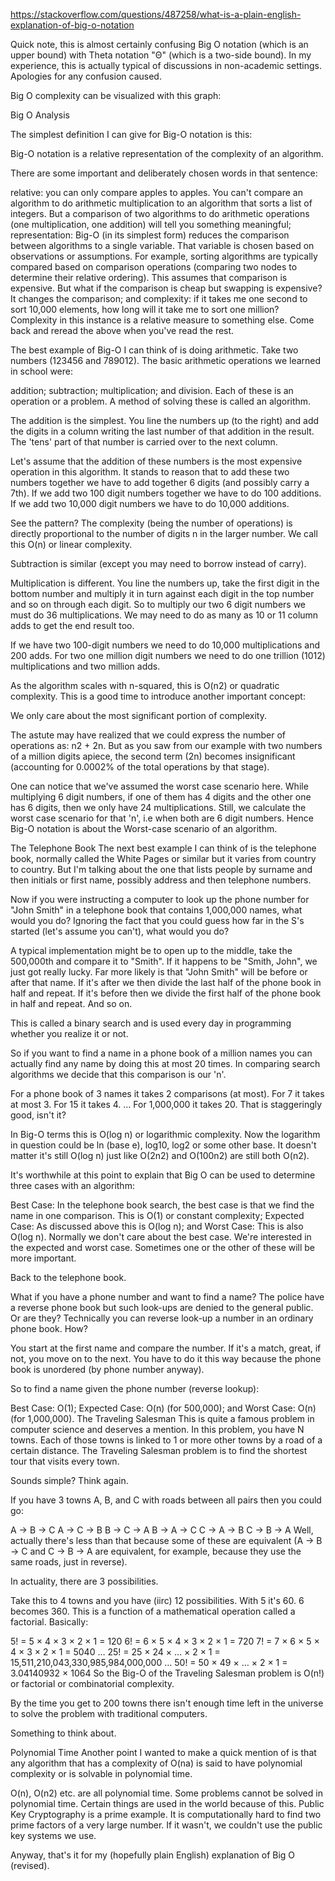 https://stackoverflow.com/questions/487258/what-is-a-plain-english-explanation-of-big-o-notation

Quick note, this is almost certainly confusing Big O notation (which is an upper bound) with Theta notation "Θ" (which is a two-side bound). In my experience, this is actually typical of discussions in non-academic settings. Apologies for any confusion caused.

Big O complexity can be visualized with this graph:

Big O Analysis

The simplest definition I can give for Big-O notation is this:

Big-O notation is a relative representation of the complexity of an algorithm.

There are some important and deliberately chosen words in that sentence:

relative: you can only compare apples to apples. You can't compare an algorithm to do arithmetic multiplication to an algorithm that sorts a list of integers. But a comparison of two algorithms to do arithmetic operations (one multiplication, one addition) will tell you something meaningful;
representation: Big-O (in its simplest form) reduces the comparison between algorithms to a single variable. That variable is chosen based on observations or assumptions. For example, sorting algorithms are typically compared based on comparison operations (comparing two nodes to determine their relative ordering). This assumes that comparison is expensive. But what if the comparison is cheap but swapping is expensive? It changes the comparison; and
complexity: if it takes me one second to sort 10,000 elements, how long will it take me to sort one million? Complexity in this instance is a relative measure to something else.
Come back and reread the above when you've read the rest.

The best example of Big-O I can think of is doing arithmetic. Take two numbers (123456 and 789012). The basic arithmetic operations we learned in school were:

addition;
subtraction;
multiplication; and
division.
Each of these is an operation or a problem. A method of solving these is called an algorithm.

The addition is the simplest. You line the numbers up (to the right) and add the digits in a column writing the last number of that addition in the result. The 'tens' part of that number is carried over to the next column.

Let's assume that the addition of these numbers is the most expensive operation in this algorithm. It stands to reason that to add these two numbers together we have to add together 6 digits (and possibly carry a 7th). If we add two 100 digit numbers together we have to do 100 additions. If we add two 10,000 digit numbers we have to do 10,000 additions.

See the pattern? The complexity (being the number of operations) is directly proportional to the number of digits n in the larger number. We call this O(n) or linear complexity.

Subtraction is similar (except you may need to borrow instead of carry).

Multiplication is different. You line the numbers up, take the first digit in the bottom number and multiply it in turn against each digit in the top number and so on through each digit. So to multiply our two 6 digit numbers we must do 36 multiplications. We may need to do as many as 10 or 11 column adds to get the end result too.

If we have two 100-digit numbers we need to do 10,000 multiplications and 200 adds. For two one million digit numbers we need to do one trillion (1012) multiplications and two million adds.

As the algorithm scales with n-squared, this is O(n2) or quadratic complexity. This is a good time to introduce another important concept:

We only care about the most significant portion of complexity.

The astute may have realized that we could express the number of operations as: n2 + 2n. But as you saw from our example with two numbers of a million digits apiece, the second term (2n) becomes insignificant (accounting for 0.0002% of the total operations by that stage).

One can notice that we've assumed the worst case scenario here. While multiplying 6 digit numbers, if one of them has 4 digits and the other one has 6 digits, then we only have 24 multiplications. Still, we calculate the worst case scenario for that 'n', i.e when both are 6 digit numbers. Hence Big-O notation is about the Worst-case scenario of an algorithm.

The Telephone Book
The next best example I can think of is the telephone book, normally called the White Pages or similar but it varies from country to country. But I'm talking about the one that lists people by surname and then initials or first name, possibly address and then telephone numbers.

Now if you were instructing a computer to look up the phone number for "John Smith" in a telephone book that contains 1,000,000 names, what would you do? Ignoring the fact that you could guess how far in the S's started (let's assume you can't), what would you do?

A typical implementation might be to open up to the middle, take the 500,000th and compare it to "Smith". If it happens to be "Smith, John", we just got really lucky. Far more likely is that "John Smith" will be before or after that name. If it's after we then divide the last half of the phone book in half and repeat. If it's before then we divide the first half of the phone book in half and repeat. And so on.

This is called a binary search and is used every day in programming whether you realize it or not.

So if you want to find a name in a phone book of a million names you can actually find any name by doing this at most 20 times. In comparing search algorithms we decide that this comparison is our 'n'.

For a phone book of 3 names it takes 2 comparisons (at most).
For 7 it takes at most 3.
For 15 it takes 4.
…
For 1,000,000 it takes 20.
That is staggeringly good, isn't it?

In Big-O terms this is O(log n) or logarithmic complexity. Now the logarithm in question could be ln (base e), log10, log2 or some other base. It doesn't matter it's still O(log n) just like O(2n2) and O(100n2) are still both O(n2).

It's worthwhile at this point to explain that Big O can be used to determine three cases with an algorithm:

Best Case: In the telephone book search, the best case is that we find the name in one comparison. This is O(1) or constant complexity;
Expected Case: As discussed above this is O(log n); and
Worst Case: This is also O(log n).
Normally we don't care about the best case. We're interested in the expected and worst case. Sometimes one or the other of these will be more important.

Back to the telephone book.

What if you have a phone number and want to find a name? The police have a reverse phone book but such look-ups are denied to the general public. Or are they? Technically you can reverse look-up a number in an ordinary phone book. How?

You start at the first name and compare the number. If it's a match, great, if not, you move on to the next. You have to do it this way because the phone book is unordered (by phone number anyway).

So to find a name given the phone number (reverse lookup):

Best Case: O(1);
Expected Case: O(n) (for 500,000); and
Worst Case: O(n) (for 1,000,000).
The Traveling Salesman
This is quite a famous problem in computer science and deserves a mention. In this problem, you have N towns. Each of those towns is linked to 1 or more other towns by a road of a certain distance. The Traveling Salesman problem is to find the shortest tour that visits every town.

Sounds simple? Think again.

If you have 3 towns A, B, and C with roads between all pairs then you could go:

A → B → C
A → C → B
B → C → A
B → A → C
C → A → B
C → B → A
Well, actually there's less than that because some of these are equivalent (A → B → C and C → B → A are equivalent, for example, because they use the same roads, just in reverse).

In actuality, there are 3 possibilities.

Take this to 4 towns and you have (iirc) 12 possibilities.
With 5 it's 60.
6 becomes 360.
This is a function of a mathematical operation called a factorial. Basically:

5! = 5 × 4 × 3 × 2 × 1 = 120
6! = 6 × 5 × 4 × 3 × 2 × 1 = 720
7! = 7 × 6 × 5 × 4 × 3 × 2 × 1 = 5040
…
25! = 25 × 24 × … × 2 × 1 = 15,511,210,043,330,985,984,000,000
…
50! = 50 × 49 × … × 2 × 1 = 3.04140932 × 1064
So the Big-O of the Traveling Salesman problem is O(n!) or factorial or combinatorial complexity.

By the time you get to 200 towns there isn't enough time left in the universe to solve the problem with traditional computers.

Something to think about.

Polynomial Time
Another point I wanted to make a quick mention of is that any algorithm that has a complexity of O(na) is said to have polynomial complexity or is solvable in polynomial time.

O(n), O(n2) etc. are all polynomial time. Some problems cannot be solved in polynomial time. Certain things are used in the world because of this. Public Key Cryptography is a prime example. It is computationally hard to find two prime factors of a very large number. If it wasn't, we couldn't use the public key systems we use.

Anyway, that's it for my (hopefully plain English) explanation of Big O (revised).
